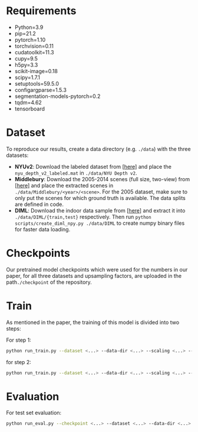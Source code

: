 # Requirements

- Python=3.9
- pip=21.2
- pytorch=1.10
- torchvision=0.11
- cudatoolkit=11.3
- cupy=9.5
- h5py=3.3
- scikit-image=0.18
- scipy=1.7.1
- setuptools=59.5.0
- configargparse=1.5.3
- segmentation-models-pytorch=0.2
- tqdm=4.62
- tensorboard

# Dataset

To reproduce our results, create a data directory (e.g. `./data`) with the three datasets:

- **NYUv2**: Download the labeled dataset from [[here\]](https://cs.nyu.edu/~silberman/datasets/nyu_depth_v2.html) and place the `nyu_depth_v2_labeled.mat` in `./data/NYU Depth v2`.
- **Middlebury**: Download the 2005-2014 scenes (full size, two-view) from [[here\]](https://vision.middlebury.edu/stereo/data/) and place the extracted scenes in `./data/Middlebury/<year>/<scene>`. For the 2005 dataset, make sure to only put the scenes for which ground truth is available. The data splits are defined in code.
- **DIML**: Download the indoor data sample from [[here\]](https://dimlrgbd.github.io/) and extract it into `./data/DIML/{train,test}` respectively. Then run `python scripts/create_diml_npy.py ./data/DIML` to create numpy binary files for faster data loading.

# Checkpoints

Our pretrained model checkpoints which were used for the numbers in our paper, for all three datasets and upsampling factors, are uploaded in the path`./checkpoint` of the repository.

# Train

As mentioned in the paper, the training of this model is divided into two steps:

For step 1:

```bash
python run_train.py --dataset <...> --data-dir <...> --scaling <...> --save-dir <...>
```

for step 2:

```bash
python run_train.py --dataset <...> --data-dir <...> --scaling <...> --save-dir <...> --step1_path <...> --step2
```



# Evaluation

For test set evaluation:

```bash
python run_eval.py --checkpoint <...> --dataset <...> --data-dir <...> --scaling <...>
```


